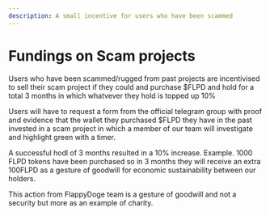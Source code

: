 ```yaml
---
description: A small incentive for users who have been scammed
---
```


# Fundings on Scam projects

Users who have been scammed/rugged from past projects are incentivised to sell their scam project if they could and purchase $FLPD and hold for a total 3 months in which whatvever they hold is topped up 10%

Users will have to request a form from the official telegram group with proof and evidence that the wallet they purchased $FLPD they have in the past invested in a scam project in which a member of our team will investigate and highlight green with a timer.



A successful hodl of 3 months resulted in a 10% increase. Example. 1000 FLPD tokens have been purchased so in 3 months they will receive an extra 100FLPD as a gesture of goodwill for economic sustainability between our holders.

This action from FlappyDoge team is a gesture of goodwill and not a security but more as an example of charity.
